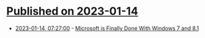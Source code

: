 # [Published on 2023-01-14](index.md)

* [2023-01-14, 07:27:00](https://soylentnews.org/article.pl?sid=23/01/13/0513228&from=rss) - [Microsoft is Finally Done With Windows 7 and 8.1](https://soylentnews.org/article.pl?sid=23/01/13/0513228&from=rss)
